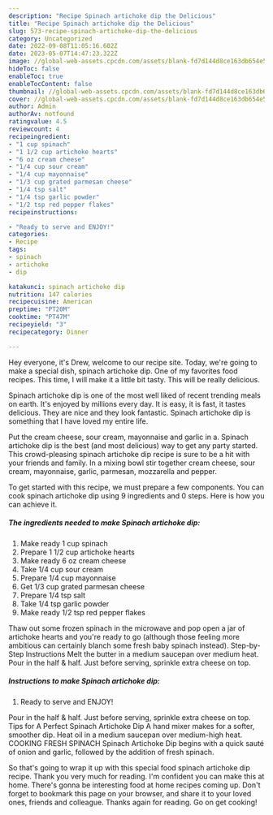 ```yaml
---
description: "Recipe Spinach artichoke dip the Delicious"
title: "Recipe Spinach artichoke dip the Delicious"
slug: 573-recipe-spinach-artichoke-dip-the-delicious
category: Uncategorized
date: 2022-09-08T11:05:16.602Z
date: 2023-05-07T14:47:23.322Z
image: //global-web-assets.cpcdn.com/assets/blank-fd7d144d8ce163db654e5a02c40b08a2775adb7897d16e4062681dc7e1b2800f.png
hideToc: false
enableToc: true
enableTocContent: false
thumbnail: //global-web-assets.cpcdn.com/assets/blank-fd7d144d8ce163db654e5a02c40b08a2775adb7897d16e4062681dc7e1b2800f.png
cover: //global-web-assets.cpcdn.com/assets/blank-fd7d144d8ce163db654e5a02c40b08a2775adb7897d16e4062681dc7e1b2800f.png
author: Admin
authorAv: notfound
ratingvalue: 4.5
reviewcount: 4
recipeingredient:
- "1 cup spinach"
- "1 1/2 cup artichoke hearts"
- "6 oz cream cheese"
- "1/4 cup sour cream"
- "1/4 cup mayonnaise"
- "1/3 cup grated parmesan cheese"
- "1/4 tsp salt"
- "1/4 tsp garlic powder"
- "1/2 tsp red pepper flakes"
recipeinstructions:

- "Ready to serve and ENJOY!"
categories:
- Recipe
tags:
- spinach
- artichoke
- dip

katakunci: spinach artichoke dip 
nutrition: 147 calories
recipecuisine: American
preptime: "PT20M"
cooktime: "PT47M"
recipeyield: "3"
recipecategory: Dinner

---
```



Hey everyone, it's Drew, welcome to our recipe site. Today, we're going to make a special dish, spinach artichoke dip. One of my favorites food recipes. This time, I will make it a little bit tasty. This will be really delicious.

Spinach artichoke dip is one of the most well liked of recent trending meals on earth. It's enjoyed by millions every day. It is easy, it is fast, it tastes delicious. They are nice and they look fantastic. Spinach artichoke dip is something that I have loved my entire life.

Put the cream cheese, sour cream, mayonnaise and garlic in a. Spinach artichoke dip is the best (and most delicious) way to get any party started. This crowd-pleasing spinach artichoke dip recipe is sure to be a hit with your friends and family. In a mixing bowl stir together cream cheese, sour cream, mayonnaise, garlic, parmesan, mozzarella and pepper.


To get started with this recipe, we must prepare a few components. You can cook spinach artichoke dip using 9 ingredients and 0 steps. Here is how you can achieve it.

<!--inarticleads1-->

##### The ingredients needed to make Spinach artichoke dip:

1. Make ready 1 cup spinach
1. Prepare 1 1/2 cup artichoke hearts
1. Make ready 6 oz cream cheese
1. Take 1/4 cup sour cream
1. Prepare 1/4 cup mayonnaise
1. Get 1/3 cup grated parmesan cheese
1. Prepare 1/4 tsp salt
1. Take 1/4 tsp garlic powder
1. Make ready 1/2 tsp red pepper flakes


Thaw out some frozen spinach in the microwave and pop open a jar of artichoke hearts and you&#39;re ready to go (although those feeling more ambitious can certainly blanch some fresh baby spinach instead). Step-by-Step Instructions Melt the butter in a medium saucepan over medium heat. Pour in the half &amp; half. Just before serving, sprinkle extra cheese on top. 

<!--inarticleads2-->

##### Instructions to make Spinach artichoke dip:


1. Ready to serve and ENJOY!

Pour in the half &amp; half. Just before serving, sprinkle extra cheese on top. Tips for A Perfect Spinach Artichoke Dip A hand mixer makes for a softer, smoother dip. Heat oil in a medium saucepan over medium-high heat. COOKING FRESH SPINACH Spinach Artichoke Dip begins with a quick sauté of onion and garlic, followed by the addition of fresh spinach. 

So that's going to wrap it up with this special food spinach artichoke dip recipe. Thank you very much for reading. I'm confident you can make this at home. There's gonna be interesting food at home recipes coming up. Don't forget to bookmark this page on your browser, and share it to your loved ones, friends and colleague. Thanks again for reading. Go on get cooking!

